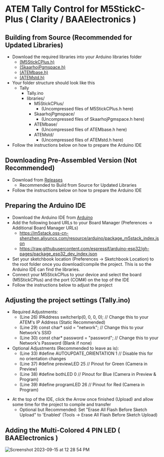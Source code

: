 # ATEM Tally Control for M5StickC-Plus ( Clarity / BAAElectronics )
## Building from Source (Recommended for Updated Libraries)
* Download the required libraries into your Arduino libraries folder
   - [(M5StickCPlus.h)](https://github.com/m5stack/M5StickC-Plus)
   - [(SkaarhojPgmspace.h)](https://github.com/kasperskaarhoj/SKAARHOJ-Open-Engineering/tree/master/ArduinoLibs/SkaarhojPgmspace)
   - [(ATEMbase.h)](https://github.com/kasperskaarhoj/SKAARHOJ-Open-Engineering/tree/master/ArduinoLibs/ATEMbase)
   - [(ATEMstd.h)](https://github.com/kasperskaarhoj/SKAARHOJ-Open-Engineering/tree/master/ArduinoLibs/ATEMstd)
* Your folder structure should look like this
   - Tally
     - Tally.ino
     - libraries/
       - M5StickCPlus/
         - (Uncompressed files of M5StickCPlus.h here)
       - SkaarhojPgmspace/
         - (Uncompressed files of SkaarhojPgmspace.h here)
       - ATEMbase/
         - (Uncompressed files of ATEMbase.h here)
       - ATEMstd/
         - (Uncompressed files of ATEMstd.h here)
* Follow the instructions below on how to prepare the Arduino IDE
## Downloading Pre-Assembled Version (Not Recommended)
* Download from [Releases](https://github.com/clarityam/ATEM_Tally_Control-M5StickCPlus/releases)
   - Recommended to Build from Source for Updated Libraries
* Follow the instructions below on how to prepare the Arduino IDE
## Preparing the Arduino IDE
* Download the Arduino IDE from [Arduino](https://www.arduino.cc/en/software)
* Add the following board URLs to your Board Manager (Preferences -> Additional Board Manager URLs)
   - https://m5stack.oss-cn-shenzhen.aliyuncs.com/resource/arduino/package_m5stack_index.json
   - https://raw.githubusercontent.com/espressif/arduino-esp32/gh-pages/package_esp32_dev_index.json
* Set your sketchbook location (Preferences -> Sketchbook Location) to the root folder once you download/compile the project. This is so the Arduino IDE can find the libraries.
* Connect your M5StickCPlus to your device and select the board (M5StickCPlus) and the port (COM#) on the top of the IDE
* Follow the instructions below to adjust the project
## Adjusting the project settings (Tally.ino)
   - Required Adjustments:
       - (Line 26) IPAddress switcherIp(0, 0, 0, 0); // Change this to your ATEM's IP Address (Static Recommended)
       - (Line 29) const char* ssid = "network"; // Change this to your Network's SSID
       - (Line 30) const char* password = "password"; // Change this to your Network's Password (Blank if none)
   - Optional Adjustments (Recommended to leave as is):
       - (Line 33) #define AUTOUPDATE_ORIENTATION 1 // Disable this for no orientation changes
       - (Line 37) #define previewLED 25 // Pinout for Green (Camera in Preview)
       - (Line 38) #define bothLED 0 // Pinout for Blue (Camera in Preview & Program)
       - (Line 39) #define programLED 26 // Pinout for Red (Camera in Program)
* At the top of the IDE, click the Arrow once finished (Upload) and allow some time for the project to compile and transfer
   - Optional but Recommended: Set "Erase All Flash Before Sketch Upload" to 'Enabled' (Tools -> Erase All Flash Before Sketch Upload)
## Adding the Multi-Colored 4 PIN LED ( BAAElectronics )
![Screenshot 2023-09-15 at 12 28 54 PM](https://github.com/clarityam/ATEM_Tally_Control/assets/40682937/fec64100-079e-4b4c-96df-2b2482f5ecf0)

